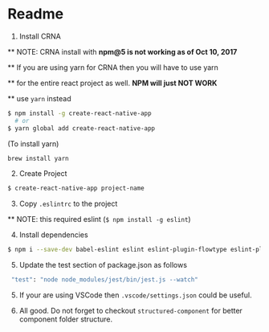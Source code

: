 # Readme

1. Install CRNA

** NOTE: CRNA install with **npm@5 is not working as of Oct 10, 2017**

** If you are using yarn for CRNA then you will have to use yarn

** for the entire react project as well. **NPM will just NOT WORK**

** use `yarn` instead
```bash
$ npm install -g create-react-native-app
  # or
$ yarn global add create-react-native-app
```

(To install yarn)
```bash
brew install yarn
```

2. Create Project
```bash
$ create-react-native-app project-name
```

3. Copy `.eslintrc` to the project

** NOTE: this required eslint (`$ npm install -g eslint`)

4. Install dependencies
```bash
$ npm i --save-dev babel-eslint eslint eslint-plugin-flowtype eslint-plugin-jest eslint-plugin-react eslint-plugin-react-native jest-cli
```

5. Update the test section of package.json as follows
```bash
 "test": "node node_modules/jest/bin/jest.js --watch"
```

5. If your are using VSCode then `.vscode/settings.json` could be useful.

6. All good. Do not forget to checkout `structured-component` for better component folder structure.
